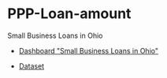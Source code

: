 # PPP-Loan-amount
Small Business Loans in Ohio

-  <a href="https://public.tableau.com/shared/Q39MQ222N?:display_count=n&:origin=viz_share_link">Dashboard "Small Business Loans in Ohio"</a>


-  <a href="https://github.com/oxana-tech/PPP-Loan-amount/blob/main/PPP%20in%20Ohio.xlsx">Dataset</a>

